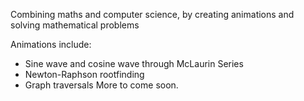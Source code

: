 Combining maths and computer science, by creating animations and solving mathematical problems 

Animations include:
- Sine wave and cosine wave through McLaurin Series
- Newton-Raphson rootfinding
- Graph traversals
More to come soon.
